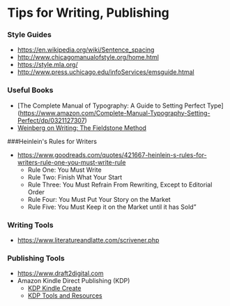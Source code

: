 
Tips for Writing, Publishing
====


### Style Guides
* https://en.wikipedia.org/wiki/Sentence_spacing
* http://www.chicagomanualofstyle.org/home.html
* https://style.mla.org/
* http://www.press.uchicago.edu/infoServices/emsguide.htmal



### Useful Books
* [The Complete Manual of Typography: A Guide to Setting Perfect Type] (https://www.amazon.com/Complete-Manual-Typography-Setting-Perfect/dp/0321127307)
* [Weinberg on Writing: The Fieldstone Method](https://www.amazon.com/Weinberg-Writing-Fieldstone-Gerald-M/dp/093263365X)



###Heinlein's Rules for Writers
* https://www.goodreads.com/quotes/421667-heinlein-s-rules-for-writers-rule-one-you-must-write-rule
  * Rule One: You Must Write
  * Rule Two: Finish What Your Start
  * Rule Three: You Must Refrain From Rewriting, Except to Editorial Order
  * Rule Four: You Must Put Your Story on the Market
  * Rule Five: You Must Keep it on the Market until it has Sold” 



### Writing Tools
* https://www.literatureandlatte.com/scrivener.php 



### Publishing Tools
* https://www.draft2digital.com
* Amazon Kindle Direct Publishing (KDP)
  * [KDP Kindle Create](https://kdp.amazon.com/en_US/help/topic/GHU4YEWXQGNLU94T)
  * [KDP Tools and Resources](https://kdp.amazon.com/en_US/help/topic/G200735480)



